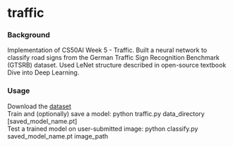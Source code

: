 ﻿# traffic
### Background
Implementation of CS50AI Week 5 - Traffic. Built a neural
network to classify road signs from the German Traffic
Sign Recognition Benchmark (GTSRB) dataset. Used LeNet 
structure described in open-source textbook Dive into Deep
Learning.

### Usage
Download the [dataset](https://cdn.cs50.net/ai/2020/x/projects/5/gtsrb.zip)\
Train and (optionally) save a model: python traffic.py data_directory [saved_model_name.pt]\
Test a trained model on user-submitted image: python classify.py saved_model_name.pt image_path

